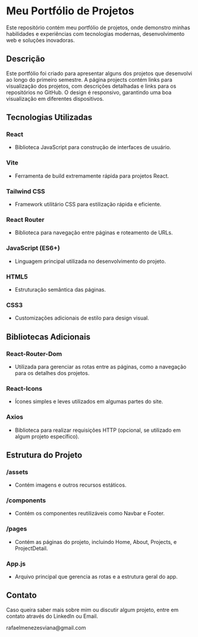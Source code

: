 <h1>Meu Portfólio de Projetos</h1>
<p>Este repositório contém meu portfólio de projetos, onde demonstro minhas habilidades e experiências com tecnologias modernas, desenvolvimento web e soluções inovadoras.</p>

<h2>Descrição</h2>
<p>Este portfólio foi criado para apresentar alguns dos projetos que desenvolvi ao longo do primeiro semestre. A página projects contém links para visualização dos projetos, com descrições detalhadas e links para os repositórios no GitHub. O design é responsivo, garantindo uma boa visualização em diferentes dispositivos.</p>

<h2>Tecnologias Utilizadas</h2>
<h3>React</h3>
<ul>
  <li>Biblioteca JavaScript para construção de interfaces de usuário.</li>
</ul>
<h3>Vite</h3>
<ul>
  <li>Ferramenta de build extremamente rápida para projetos React.</li>
</ul>
<h3>Tailwind CSS</h3>
<ul>
  <li>Framework utilitário CSS para estilização rápida e eficiente.	  
</li>
</ul>
<h3>React Router</h3>
<ul>
  <li>Biblioteca para navegação entre páginas e roteamento de URLs.	    
</li>
</ul>
<h3>JavaScript (ES6+)</h3>
<ul>
  <li>Linguagem principal utilizada no desenvolvimento do projeto.</li>
</ul>
<h3>HTML5</h3>
<ul>
  <li>Estruturação semântica das páginas.</li>
</ul>
<h3>CSS3</h3>
<ul>
  <li>Customizações adicionais de estilo para design visual.</li>
</ul>    
<h2>Bibliotecas Adicionais</h2>      
<h3>React-Router-Dom</h3>
<ul>
  <li>Utilizada para gerenciar as rotas entre as páginas, como a navegação para os detalhes dos projetos.</li>
</ul>
<h3>React-Icons</h3>
<ul>
  <li>Ícones simples e leves utilizados em algumas partes do site.</li>
</ul>
<h3>Axios</h3>
<ul>
  <li>Biblioteca para realizar requisições HTTP (opcional, se utilizado em algum projeto específico).</li>
</ul>       
<h2>Estrutura do Projeto</h2>
<h3>/assets</h3>
<ul>
  <li>Contém imagens e outros recursos estáticos.</li>
</ul>
<h3>/components</h3>
<ul>
  <li>Contém os componentes reutilizáveis como Navbar e Footer.</li>
</ul>
<h3>/pages</h3>
<ul>
  <li>Contém as páginas do projeto, incluindo Home, About, Projects, e ProjectDetail.</li>
</ul>
<h3>App.js</h3>
<ul>
  <li>Arquivo principal que gerencia as rotas e a estrutura geral do app.</li>
</ul>

<h2>Contato</h2>   
<p>Caso queira saber mais sobre mim ou discutir algum projeto, entre em contato através do LinkedIn ou Email.</p>     
rafaelmenezesviana@gmail.com       

